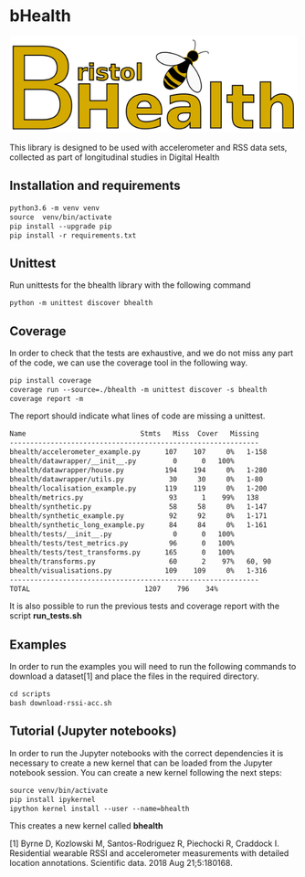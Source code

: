 # bHealth

![](bhealth.svg)

This library is designed to be used with accelerometer and RSS data sets, collected as part of longitudinal studies in Digital Health

## Installation and requirements

```
python3.6 -m venv venv
source  venv/bin/activate
pip install --upgrade pip
pip install -r requirements.txt
```


## Unittest

Run unittests for the bhealth library with the following command

```
python -m unittest discover bhealth
```

## Coverage

In order to check that the tests are exhaustive, and we do not miss any part of
the code, we can use the coverage tool in the following way.

```
pip install coverage
coverage run --source=./bhealth -m unittest discover -s bhealth
coverage report -m
```

The report should indicate what lines of code are missing a unittest.

```
Name                            Stmts   Miss  Cover   Missing
-------------------------------------------------------------
bhealth/accelerometer_example.py      107    107     0%   1-158
bhealth/datawrapper/__init__.py         0      0   100%
bhealth/datawrapper/house.py          194    194     0%   1-280
bhealth/datawrapper/utils.py           30     30     0%   1-80
bhealth/localisation_example.py       119    119     0%   1-200
bhealth/metrics.py                     93      1    99%   138
bhealth/synthetic.py                   58     58     0%   1-147
bhealth/synthetic_example.py           92     92     0%   1-171
bhealth/synthetic_long_example.py      84     84     0%   1-161
bhealth/tests/__init__.py               0      0   100%
bhealth/tests/test_metrics.py          96      0   100%
bhealth/tests/test_transforms.py      165      0   100%
bhealth/transforms.py                  60      2    97%   60, 90
bhealth/visualisations.py             109    109     0%   1-316
-------------------------------------------------------------
TOTAL                            1207    796    34%
```

It is also possible to run the previous tests and coverage report with the
script __run\_tests.sh__


## Examples

In order to run the examples you will need to run the following commands to download a dataset[1] and place the files in the required directory.
```
cd scripts
bash download-rssi-acc.sh
```

## Tutorial (Jupyter notebooks)

In order to run the Jupyter notebooks with the correct dependencies it is
necessary to create a new kernel that can be loaded from the Jupyter notebook
session. You can create a new kernel following the next steps:

```
source venv/bin/activate
pip install ipykernel
ipython kernel install --user --name=bhealth
```

This creates a new kernel called __bhealth__

[1] Byrne D, Kozlowski M, Santos-Rodriguez R, Piechocki R, Craddock I. Residential wearable RSSI and accelerometer measurements with detailed location annotations. Scientific data. 2018 Aug 21;5:180168.
